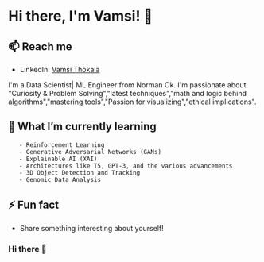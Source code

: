 # Hi there, I'm Vamsi! 👋

## 📫 Reach me
- LinkedIn: [Vamsi Thokala](https://www.linkedin.com/in/vamsi-thokala)

I'm a Data Scientist| ML Engineer from Norman Ok. I'm passionate about "Curiosity & Problem Solving","latest techniques","math and logic behind algorithms","mastering tools","Passion for visualizing","ethical implications".

## 🌱 What I’m currently learning
       - Reinforcement Learning
       - Generative Adversarial Networks (GANs)
       - Explainable AI (XAI)
       - Architectures like T5, GPT-3, and the various advancements
       - 3D Object Detection and Tracking
       - Genomic Data Analysis

## 



## ⚡ Fun fact

- Share something interesting about yourself!


























### Hi there 👋

<!--
**themagicalthings/themagicalthings** is a ✨ _special_ ✨ repository because its `README.md` (this file) appears on your GitHub profile.

Here are some ideas to get you started:

- 🔭 I’m currently working on ...
- 🌱 I’m currently learning ...
- 👯 I’m looking to collaborate on ...
- 🤔 I’m looking for help with ...
- 💬 Ask me about ...
- 📫 How to reach me: ...
- 😄 Pronouns: ...
- ⚡ Fun fact: ...
-->
